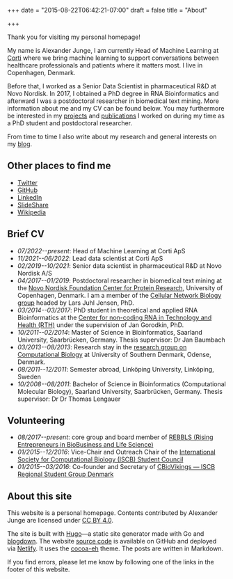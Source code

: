 +++
date = "2015-08-22T06:42:21-07:00"
draft = false
title = "About"

+++

Thank you for visiting my personal homepage!

My name is Alexander Junge, I am currently Head of Machine Learning at [Corti](https://www.corti.ai) where
we bring machine learning to support conversations between healthcare professionals and patients where it matters most.
I live in Copenhagen, Denmark.

Before that, I worked as a Senior Data Scientist in pharmaceutical R&D at Novo Nordisk.
In 2017, I obtained a PhD degree in RNA Bioinformatics and afterward I was a postdoctoral researcher in biomedical text mining. More information about me and my CV can be found below. You may furthermore be interested in my [projects](/projects) and [publications](https://scholar.google.com/citations?user=80t0eDYAAAAJ&hl=en) I worked on during my time as a PhD student and postdoctoral researcher.

From time to time I also write about my research and general interests on my [blog](/blog).

## Other places to find me

- [Twitter](https://twitter.com/JungeAlexander) 
- [GitHub](https://github.com/JungeAlexander)
- [LinkedIn](https://www.linkedin.com/in/alexanderjunge)
- [SlideShare](https://www.slideshare.net/AlexanderJunge1)
- [Wikipedia](https://en.wikipedia.org/wiki/User:AlexanderJunge)

## Brief CV

- *07/2022--present*: Head of Machine Learning at Corti ApS
- *11/2021--06/2022*: Lead data scientist at Corti ApS
- *02/2019--10/2021*: Senior data scientist in pharmaceutical R&D at Novo Nordisk A/S
- *04/2017--01/2019*: Postdoctoral researcher in biomedical text mining at the [Novo Nordisk Foundation Center for Protein Research](http://www.cpr.ku.dk/), University of Copenhagen, Denmark. I am a member of the [Cellular Network Biology group](http://www.cpr.ku.dk/research/disease-systems-biology/jensen/) headed by Lars Juhl Jensen, PhD.
- *03/2014--03/2017*: PhD student in theoretical and applied RNA Bioinformatics at the [Center for non-coding RNA in Technology and Health (RTH)](http://rth.dk/) under the supervision of Jan Gorodkin, PhD.
- *10/2011--02/2014*: Master of Science in Bioinformatics, Saarland University, Saarbrücken, Germany. Thesis supervisor: Dr Jan Baumbach
- *03/2013--08/2013*: Research stay in the [research group on Computational Biology](http://www.baumbachlab.net/) at University of Southern Denmark, Odense, Denmark.
- *08/2011--12/2011*: Semester abroad, Linköping University, Linköping, Sweden
- *10/2008--08/2011*: Bachelor of Science in Bioinformatics (Computational Molecular Biology), Saarland University, Saarbrücken, Germany. Thesis supervisor: Dr Dr Thomas Lengauer

## Volunteering

- *08/2017--present*: core group and board member of [REBBLS (Rising Entrepreneurs in BioBusiness and Life Science)](http://rebbls.dk/)
- *01/2015--12/2016*: Vice-Chair and Outreach Chair of the [International Society for Computational Biology (ISCB) Student Council](http://iscbsc.org/)
- *01/2015--03/2016*: Co-founder and Secretary of [CBioVikings &mdash; ISCB Regional Student Group Denmark](http://cbiovikings.org/)

## About this site

This website is a personal homepage. Contents contributed by Alexander Junge are licensed under [CC BY 4.0](https://creativecommons.org/licenses/by/4.0/).

The site is built with <a target="_blank" rel="noopener" href="//gohugo.io">Hugo</a>—a static site generator made with Go and <a target="_blank" rel="noopener" href="//github.com/rstudio/blogdown">blogdown</a>. The website [source code](//github.com/JungeAlexander/blogdown_website) is available on GitHub and deployed via <a target="_blank" rel="noopener" href="//netlify.com/">Netlify</a>. It uses the <a target="_blank" rel="noopener" href="//github.com/mtn/cocoa-eh-hugo-theme">cocoa-eh</a> theme. The posts are written in Markdown.

If you find errors, please let me know by following one of the links in the footer of this website.
